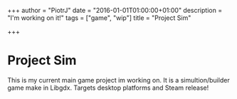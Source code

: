 +++
author = "PiotrJ"
date = "2016-01-01T01:00:00+01:00"
description = "I'm working on it!"
tags = ["game", "wip"]
title = "Project Sim"

+++
# Project Sim

This is my current main game project im working on. It is a simultion/builder game make in Libgdx. Targets desktop platforms and Steam release!